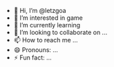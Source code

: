 - 👋 Hi, I’m @letzgoa
- 👀 I’m interested in game
- 🌱 I’m currently learning 
- 💞️ I’m looking to collaborate on ...
- 📫 How to reach me ...
- 😄 Pronouns: ...
- ⚡ Fun fact: ...

<!---
letzgoa/letzgoa is a ✨ special ✨ repository because its `README.md` (this file) appears on your GitHub profile.
You can click the Preview link to take a look at your changes.
--->
